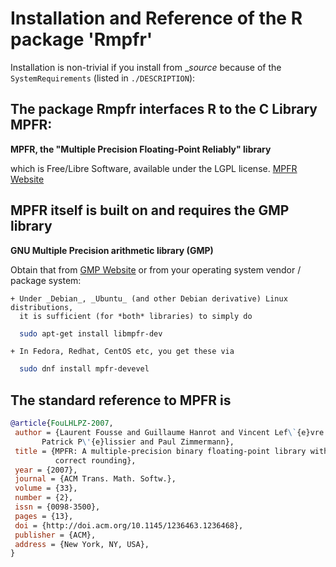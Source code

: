 # Installation and Reference of the R package 'Rmpfr'

Installation is non-trivial if you install from __source_ because of the
`SystemRequirements` (listed in `./DESCRIPTION`):

## The package Rmpfr interfaces R to the C Library MPFR:

__MPFR, the "Multiple Precision Floating-Point Reliably" library__

which is Free/Libre Software, available under the LGPL license.
[MPFR Website](http://mpfr.org/)

## MPFR itself is built on and requires the GMP library
__GNU Multiple Precision arithmetic library (GMP)__

Obtain that from [GMP Website](http://gmplib.org/) or from your operating
system vendor / package system:

	+ Under _Debian_, _Ubuntu_ (and other Debian derivative) Linux distributions,
	  it is sufficient (for *both* libraries) to simply do
```sh
  sudo apt-get install libmpfr-dev
```
	+ In Fedora, Redhat, CentOS etc, you get these via

```sh
  sudo dnf install mpfr-devevel

```

## The standard reference to MPFR is

```bibtex
@article{FouLHLPZ-2007,
 author = {Laurent Fousse and Guillaume Hanrot and Vincent Lef\`{e}vre and
 	   Patrick P\'{e}lissier and Paul Zimmermann},
 title = {MPFR: A multiple-precision binary floating-point library with
          correct rounding},
 year = {2007},
 journal = {ACM Trans. Math. Softw.},
 volume = {33},
 number = {2},
 issn = {0098-3500},
 pages = {13},
 doi = {http://doi.acm.org/10.1145/1236463.1236468},
 publisher = {ACM},
 address = {New York, NY, USA},
}
```
